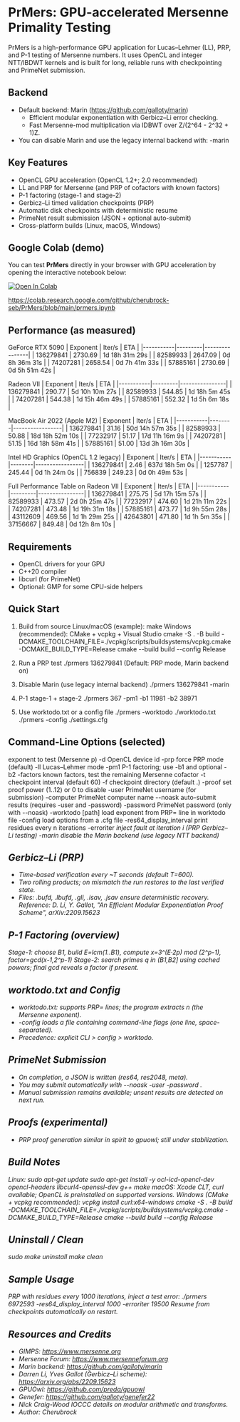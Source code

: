 PrMers: GPU-accelerated Mersenne Primality Testing
==================================================

PrMers is a high-performance GPU application for Lucas–Lehmer (LL), PRP, and P-1
testing of Mersenne numbers. It uses OpenCL and integer NTT/IBDWT kernels and is
built for long, reliable runs with checkpointing and PrimeNet submission.

Backend
-------
- Default backend: Marin (https://github.com/galloty/marin)
  - Efficient modular exponentiation with Gerbicz–Li error checking.
  - Fast Mersenne-mod multiplication via IDBWT over Z/(2^64 - 2^32 + 1)Z.
- You can disable Marin and use the legacy internal backend with: -marin

Key Features
------------
- OpenCL GPU acceleration (OpenCL 1.2+; 2.0 recommended)
- LL and PRP for Mersenne (and PRP of cofactors with known factors)
- P-1 factoring (stage-1 and stage-2)
- Gerbicz–Li timed validation checkpoints (PRP)
- Automatic disk checkpoints with deterministic resume
- PrimeNet result submission (JSON + optional auto-submit)
- Cross-platform builds (Linux, macOS, Windows)

Google Colab (demo)
-------------------
You can test **PrMers** directly in your browser with GPU acceleration by opening the interactive notebook below:

[![Open In Colab](https://colab.research.google.com/assets/colab-badge.svg)](
https://colab.research.google.com/github/cherubrock-seb/PrMers/blob/main/prmers.ipynb)

https://colab.research.google.com/github/cherubrock-seb/PrMers/blob/main/prmers.ipynb


Performance (as measured)
-------------------------
GeForce RTX 5090
  | Exponent  | Iter/s  | ETA            |
  |-----------|---------|----------------|
  | 136279841 | 2730.69 | 1d 18h 31m 29s |
  | 82589933  | 2647.09 | 0d 8h 36m 31s  |
  | 74207281  | 2658.54 | 0d 7h 41m 33s  |
  | 57885161  | 2730.69 | 0d 5h 51m 42s  |

Radeon VII
  | Exponent  | Iter/s  | ETA            |
  |-----------|---------|----------------|
  | 136279841 | 290.77  | 5d 10h 10m 27s |
  | 82589933  | 544.85  | 1d 18h 5m 45s  |
  | 74207281  | 544.38  | 1d 15h 46m 49s |
  | 57885161  | 552.32  | 1d 5h 6m 18s   |

MacBook Air 2022 (Apple M2)
  | Exponent  | Iter/s | ETA             |
  |-----------|--------|-----------------|
  | 136279841 | 31.16  | 50d 14h 57m 35s |
  | 82589933  | 50.88  | 18d 18h 52m 10s |
  | 77232917  | 51.17  | 17d 11h 16m 9s  |
  | 74207281  | 51.15  | 16d 18h 58m 41s |
  | 57885161  | 51.00  | 13d 3h 16m 30s  |

Intel HD Graphics (OpenCL 1.2 legacy)
  | Exponent  | Iter/s | ETA             |
  |-----------|--------|-----------------|
  | 136279841 | 2.46   | 637d 18h 5m 0s  |
  | 1257787   | 245.44 | 0d 1h 24m 0s    |
  | 756839    | 249.23 | 0d 0h 49m 53s   |

Full Performance Table on Radeon VII
  | Exponent  | Iter/s  | ETA            |
  |-----------|---------|----------------|
  | 136279841 | 275.75  | 5d 17h 15m 57s |
  | 82589933  | 473.57  | 2d 0h 25m 47s  |
  | 77232917  | 474.60  | 1d 21h 11m 22s |
  | 74207281  | 473.48  | 1d 19h 31m 18s |
  | 57885161  | 473.77  | 1d 9h 55m 28s  |
  | 43112609  | 469.56  | 1d 1h 29m 25s  |
  | 42643801  | 471.80  | 1d 1h 5m 35s   |
  | 37156667  | 849.48  | 0d 12h 8m 10s  |


Requirements
------------
- OpenCL drivers for your GPU
- C++20 compiler
- libcurl (for PrimeNet)
- Optional: GMP for some CPU-side helpers

Quick Start
-----------
1) Build from source
   Linux/macOS (example):
     make
   Windows (recommended): CMake + vcpkg + Visual Studio
     cmake -S . -B build -DCMAKE_TOOLCHAIN_FILE=./vcpkg/scripts/buildsystems/vcpkg.cmake -DCMAKE_BUILD_TYPE=Release
     cmake --build build --config Release

2) Run a PRP test
   ./prmers 136279841
   (Default: PRP mode, Marin backend on)

3) Disable Marin (use legacy internal backend)
   ./prmers 136279841 -marin

4) P-1 stage-1 + stage-2
   ./prmers 367 -pm1 -b1 11981 -b2 38971

5) Use worktodo.txt or a config file
   ./prmers -worktodo ./worktodo.txt
   ./prmers -config ./settings.cfg

Command-Line Options (selected)
-------------------------------
<p>                 exponent to test (Mersenne p)
-d <id>            OpenCL device id
-prp               force PRP mode (default)
-ll                Lucas–Lehmer mode
-pm1               P-1 factoring; use -b1 <B1> and optional -b2 <B2>
-factors <csv>     known factors, test the remaining Mersenne cofactor
-t <sec>           checkpoint interval (default 60)
-f <path>          checkpoint directory (default .)
-proof <k>         set proof power (1..12) or 0 to disable
-user <name>       PrimeNet username (for submission)
-computer <name>   PrimeNet computer name
--noask            auto-submit results (requires -user and -password)
-password <pwd>    PrimeNet password (only with --noask)
-worktodo [path]   load exponent from PRP= line in worktodo file
-config <path>     load options from a .cfg file
-res64_display_interval <n>  print residues every n iterations
-erroriter <i>     inject fault at iteration i (PRP Gerbicz–Li testing)
-marin             disable the Marin backend (use legacy NTT backend)

Gerbicz–Li (PRP)
----------------
- Time-based verification every ~T seconds (default T=600).
- Two rolling products; on mismatch the run restores to the last verified state.
- Files: .bufd, .lbufd, .gli, .isav, .jsav ensure deterministic recovery.
Reference: D. Li, Y. Gallot, "An Efficient Modular Exponentiation Proof Scheme", arXiv:2209.15623

P-1 Factoring (overview)
------------------------
Stage-1:
  choose B1, build E=lcm(1..B1), compute x=3^(E·2p) mod (2^p-1), factor=gcd(x-1,2^p-1)
Stage-2:
  search primes q in (B1,B2] using cached powers; final gcd reveals a factor if present.

worktodo.txt and Config
-----------------------
- worktodo.txt: supports PRP= lines; the program extracts n (the Mersenne exponent).
- -config loads a file containing command-line flags (one line, space-separated).
- Precedence: explicit CLI > config > worktodo.

PrimeNet Submission
-------------------
- On completion, a JSON is written (res64, res2048, meta).
- You may submit automatically with --noask -user <name> -password <pwd>.
- Manual submission remains available; unsent results are detected on next run.

Proofs (experimental)
---------------------
- PRP proof generation similar in spirit to gpuowl; still under stabilization.

Build Notes
-----------
Linux:
  sudo apt-get update
  sudo apt-get install -y ocl-icd-opencl-dev opencl-headers libcurl4-openssl-dev g++ make
macOS:
  Xcode CLT, curl available; OpenCL is preinstalled on supported versions.
Windows (CMake + vcpkg recommended):
  vcpkg install curl:x64-windows
  cmake -S . -B build -DCMAKE_TOOLCHAIN_FILE=./vcpkg/scripts/buildsystems/vcpkg.cmake -DCMAKE_BUILD_TYPE=Release
  cmake --build build --config Release

Uninstall / Clean
-----------------
sudo make uninstall
make clean

Sample Usage
------------
PRP with residues every 1000 iterations, inject a test error:
  ./prmers 6972593 -res64_display_interval 1000 -erroriter 19500
Resume from checkpoints automatically on restart.

Resources and Credits
---------------------
- GIMPS: https://www.mersenne.org
- Mersenne Forum: https://www.mersenneforum.org
- Marin backend: https://github.com/galloty/marin
- Darren Li, Yves Gallot (Gerbicz–Li scheme): https://arxiv.org/abs/2209.15623
- GPUOwl: https://github.com/preda/gpuowl
- Genefer: https://github.com/galloty/genefer22
- Nick Craig-Wood IOCCC details on modular arithmetic and transforms.
- Author: Cherubrock
